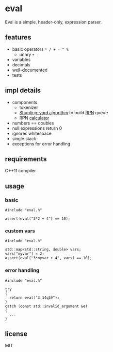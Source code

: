 # eval

Eval is a simple, header-only, expression parser.

## features

* basic operators `* / + - ^ %`
	- unary `+ -`
* variables
* decimals
* well-documented
* tests

## impl details

* components
  - tokenizer
  - [Shunting-yard algorithm](https://en.wikipedia.org/wiki/Shunting-yard_algorithm) to build [RPN](https://en.wikipedia.org/wiki/Reverse_Polish_notation) queue
  - RPN [calculator](https://en.wikipedia.org/wiki/Reverse_Polish_notation#Postfix_algorithm)
* numbers == doubles
* null expressions return 0
* ignores whitespace
* single stack
* exceptions for error handling

## requirements

C++11 compiler

## usage

### basic

```
#include "eval.h"

assert(eval("3*2 + 4") == 10);
```

### custom vars

```
#include "eval.h"

std::map<std::string, double> vars;
vars["myvar"] = 2;
assert(eval("3*myvar + 4", vars) == 10);
```

### error handling

```
#include "eval.h"

try
{
  return eval("3.14q59");
}
catch (const std::invalid_argument &e)
{
  ...
}
```

## license

MIT
